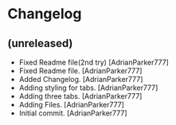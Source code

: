 Changelog
=========


(unreleased)
------------
- Fixed Readme file(2nd try) [AdrianParker777]
- Fixed Readme file. [AdrianParker777]
- Added Changelog. [AdrianParker777]
- Adding styling for tabs. [AdrianParker777]
- Adding three tabs. [AdrianParker777]
- Adding Files. [AdrianParker777]
- Initial commit. [AdrianParker777]